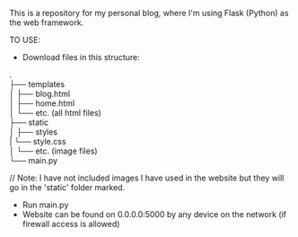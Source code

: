 This is a repository for my personal blog, where I'm using Flask (Python) as the web framework.

TO USE:
* Download files in this structure:

.\
├── templates\
│   ├── blog.html\
│   ├── home.html\
│   └── etc. (all html files)\
├── static\
│   ├── styles\
|				└── style.css\
│   └── etc. (image files)\
└── main.py

// Note: I have not included images I have used in the website but they will go in the 'static' folder marked.

* Run main.py
* Website can be found on 0.0.0.0:5000 by any device on the network (if firewall access is allowed)
